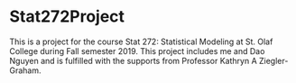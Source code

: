 # Stat272Project
This is a project for the course Stat 272: Statistical Modeling at St. Olaf College during Fall semester 2019. This project includes me and Dao Nguyen and is fulfilled with the supports from Professor Kathryn A Ziegler-Graham.
